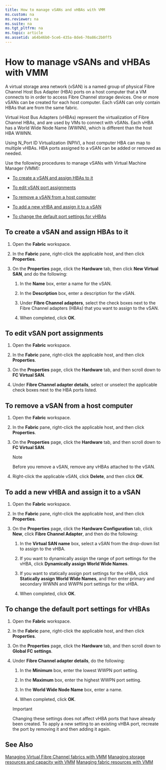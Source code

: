 ```yaml
---
title: How to manage vSANs and vHBAs with VMM
ms.custom: na
ms.reviewer: na
ms.suite: na
ms.tgt_pltfrm: na
ms.topic: article
ms.assetid: a64b46b0-5ce6-435a-8de6-70a86c2b0ff5
---
```

# How to manage vSANs and vHBAs with VMM
A virtual storage area network \(vSAN\) is a named group of physical Fibre Channel Host Bus Adapter \(HBA\) ports on a host computer that a VM connects to in order to access Fibre Channel storage devices. One or more vSANs can be created for each host computer. Each vSAN can only contain HBAs that are from the same fabric.

Virtual Host Bus Adapters \(vHBAs\) represent the virtualization of Fibre Channel HBAs, and are used by VMs to connect with vSANs. Each vHBA has a World Wide Node Name \(WWNN\), which is different than the host HBA WWNN.

Using N\_Port ID Virtualization \(NPIV\), a host computer HBA can map to multiple vHBAs. HBA ports assigned to a vSAN can be added or removed as needed.

Use the following procedures to manage vSANs with Virtual Machine Manager \(VMM\):

-   [To create a vSAN and assign HBAs to it](#BKMK_CreateVSAN)

-   [To edit vSAN port assignments](#BKMK_EditPort)

-   [To remove a vSAN from a host computer](#BKMK_RemoveVSAN)

-   [To add a new vHBA and assign it to a vSAN](#BKMK_AddVHBA)

-   [To change the default port settings for vHBAs](#BKMK_PortSettings)

## <a name="BKMK_CreateVSAN"></a>To create a vSAN and assign HBAs to it

1.  Open the **Fabric** workspace.

2.  In the **Fabric** pane, right\-click the applicable host, and then click **Properties**.

3.  On the **Properties** page, click the **Hardware** tab, then click **New Virtual SAN**, and do the following:

    1.  In the **Name** box, enter a name for the vSAN.

    2.  In the **Description** box, enter a description for the vSAN.

    3.  Under **Fibre Channel adapters**, select the check boxes next to the Fibre Channel adapters \(HBAs\) that you want to assign to the vSAN.

    4.  When completed, click **OK**.

## <a name="BKMK_EditPort"></a>To edit vSAN port assignments

1.  Open the **Fabric** workspace.

2.  In the **Fabric** pane, right\-click the applicable host, and then click **Properties**.

3.  On the **Properties** page, click the **Hardware** tab, and then scroll down to **FC Virtual SAN**.

4.  Under **Fibre Channel adapter details**, select or unselect the applicable check boxes next to the HBA ports listed.

## <a name="BKMK_RemoveVSAN"></a>To remove a vSAN from a host computer

1.  Open the **Fabric** workspace.

2.  In the **Fabric** pane, right\-click the applicable host, and then click **Properties**.

3.  On the **Properties** page, click the **Hardware** tab, and then scroll down to **FC Virtual SAN**.

    > [!NOTE]
    > Before you remove a vSAN, remove any vHBAs attached to the vSAN.

4.  Right\-click the applicable vSAN, click **Delete**, and then click **OK**.

## <a name="BKMK_AddVHBA"></a>To add a new vHBA and assign it to a vSAN

1.  Open the **Fabric** workspace.

2.  In the **Fabric** pane, right\-click the applicable host, and then click **Properties**.

3.  On the **Properties** page, click the **Hardware Configuration** tab, click **New**, click **Fibre Channel Adapter**, and then do the following:

    1.  In the **Virtual SAN name** box, select a vSAN from the drop\-down list to assign to the vHBA.

    2.  If you want to dynamically assign the range of port settings for the vHBA, click **Dynamically assign World Wide Names**.

    3.  If you want to statically assign port settings for the vHBA, click **Statically assign World Wide Names**, and then enter primary and secondary WWNN and WWPN port settings for the vHBA.

    4.  When completed, click **OK**.

## <a name="BKMK_PortSettings"></a>To change the default port settings for vHBAs

1.  Open the **Fabric** workspace.

2.  In the **Fabric** pane, right\-click the applicable host, and then click **Properties**.

3.  On the **Properties** page, click the **Hardware** tab, and then scroll down to **Global FC settings**.

4.  Under **Fibre Channel adapter details**, do the following:

    1.  In the **Minimum** box, enter the lowest WWPN port setting.

    2.  In the **Maximum** box, enter the highest WWPN port setting.

    3.  In the **World Wide Node Name** box, enter a name.

    4.  When completed, click **OK**.

    > [!IMPORTANT]
    > Changing these settings does not affect vHBA ports that have already been created. To apply a new setting to an existing vHBA port, recreate the port by removing it and then adding it again.

## See Also
[Managing Virtual Fibre Channel fabrics with VMM](Managing-Virtual-Fibre-Channel-fabrics-with-VMM.md)
[Managing storage resources and capacity with VMM](Managing-storage-resources-and-capacity-with-VMM.md)
[Managing fabric resources with VMM](Managing-fabric-resources-with-VMM.md)


